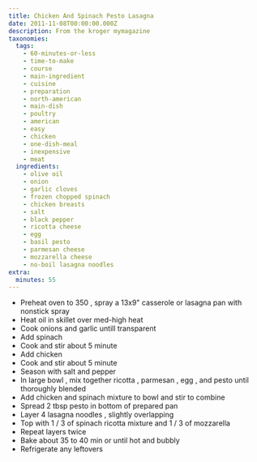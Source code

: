 ```yaml
---
title: Chicken And Spinach Pesto Lasagna
date: 2011-11-08T00:00:00.000Z
description: From the kroger mymagazine
taxonomies:
  tags:
    - 60-minutes-or-less
    - time-to-make
    - course
    - main-ingredient
    - cuisine
    - preparation
    - north-american
    - main-dish
    - poultry
    - american
    - easy
    - chicken
    - one-dish-meal
    - inexpensive
    - meat
  ingredients:
    - olive oil
    - onion
    - garlic cloves
    - frozen chopped spinach
    - chicken breasts
    - salt
    - black pepper
    - ricotta cheese
    - egg
    - basil pesto
    - parmesan cheese
    - mozzarella cheese
    - no-boil lasagna noodles
extra:
  minutes: 55
---
```

 - Preheat oven to 350 , spray a 13x9" casserole or lasagna pan with nonstick spray
 - Heat oil in skillet over med-high heat
 - Cook onions and garlic untill transparent
 - Add spinach
 - Cook and stir about 5 minute
 - Add chicken
 - Cook and stir about 5 minute
 - Season with salt and pepper
 - In large bowl , mix together ricotta , parmesan , egg , and pesto until thoroughly blended
 - Add chicken and spinach mixture to bowl and stir to combine
 - Spread 2 tbsp pesto in bottom of prepared pan
 - Layer 4 lasagna noodles , slightly overlapping
 - Top with 1 / 3 of spinach ricotta mixture and 1 / 3 of mozzarella
 - Repeat layers twice
 - Bake about 35 to 40 min or until hot and bubbly
 - Refrigerate any leftovers
